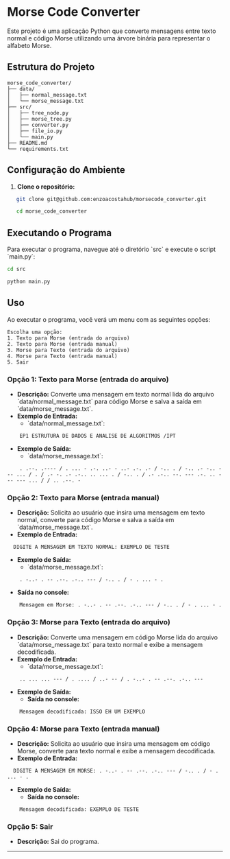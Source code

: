 
# Morse Code Converter

Este projeto é uma aplicação Python que converte mensagens entre texto normal e código Morse utilizando uma árvore binária para representar o alfabeto Morse. 

## Estrutura do Projeto

```
morse_code_converter/
├── data/
│   ├── normal_message.txt
│   └── morse_message.txt
├── src/
│   ├── tree_node.py
│   ├── morse_tree.py
│   ├── converter.py
│   ├── file_io.py
│   └── main.py
├── README.md
└── requirements.txt
```

## Configuração do Ambiente

1. **Clone o repositório:**

```sh
   git clone git@github.com:enzoacostahub/morsecode_converter.git

   cd morse_code_converter
```


## Executando o Programa

Para executar o programa, navegue até o diretório \`src\` e execute o script \`main.py\`:

```sh
cd src

python main.py
```

## Uso

Ao executar o programa, você verá um menu com as seguintes opções:

```
Escolha uma opção:
1. Texto para Morse (entrada do arquivo)
2. Texto para Morse (entrada manual)
3. Morse para Texto (entrada do arquivo)
4. Morse para Texto (entrada manual)
5. Sair
```

### Opção 1: Texto para Morse (entrada do arquivo)

- **Descrição:** Converte uma mensagem em texto normal lida do arquivo \`data/normal_message.txt\` para código Morse e salva a saída em \`data/morse_message.txt\`.
- **Exemplo de Entrada:** 
  - \`data/normal_message.txt\`: 
```
    EP1 ESTRUTURA DE DADOS E ANALISE DE ALGORITMOS /IPT
```
- **Exemplo de Saída:** 
  - \`data/morse_message.txt\`:
```
    . .--. .---- / . ... - .-. ..- - ..- .-. .- / -.. . / -.. .- -.. --- ... / . / .- -. .- .-.. .. ... . / -.. . / .- .-.. --. --- .-. .. - -- --- ... / / .. .--. -
```

### Opção 2: Texto para Morse (entrada manual)

- **Descrição:** Solicita ao usuário que insira uma mensagem em texto normal, converte para código Morse e salva a saída em \`data/morse_message.txt\`.
- **Exemplo de Entrada:**
```
  DIGITE A MENSAGEM EM TEXTO NORMAL: EXEMPLO DE TESTE
```
- **Exemplo de Saída:**
  - \`data/morse_message.txt\`:
```
    . -..- . -- .--. .-.. --- / -.. . / - . ... - . 
```
  - **Saída no console:**
```
    Mensagem em Morse: . -..- . -- .--. .-.. --- / -.. . / - . ... - . 
```

### Opção 3: Morse para Texto (entrada do arquivo)

- **Descrição:** Converte uma mensagem em código Morse lida do arquivo \`data/morse_message.txt\` para texto normal e exibe a mensagem decodificada.
- **Exemplo de Entrada:** 
  - \`data/morse_message.txt\`:
```
    .. ... ... --- / . .... / ..- -- / . -..- . -- .--. .-.. ---
```
- **Exemplo de Saída:**
  - **Saída no console:**
```
    Mensagem decodificada: ISSO EH UM EXEMPLO
```

### Opção 4: Morse para Texto (entrada manual)

- **Descrição:** Solicita ao usuário que insira uma mensagem em código Morse, converte para texto normal e exibe a mensagem decodificada.
- **Exemplo de Entrada:**
```
  DIGITE A MENSAGEM EM MORSE: . -..- . -- .--. .-.. --- / -.. . / - . ... - .
```
- **Exemplo de Saída:**
  - **Saída no console:**
```
    Mensagem decodificada: EXEMPLO DE TESTE
```

### Opção 5: Sair

- **Descrição:** Sai do programa.

---
